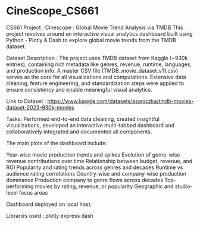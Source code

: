 # CineScope_CS661

CS661 Project : Cinescope : Global Movie Trend Analysis via TMDB
This project revolves around an interactive visual analytics dashboard built using Python - Plotly & Dash  to explore global movie trends from the TMDB dataset.

Dataset Description :
The project uses TMDB dataset from Kaggle (~930k entries), containing rich metadata like genres, revenue, runtime, languages, and production info. A master CSV file (TMDB_movie_dataset_v11.csv) serves as the core for all visualizations and computations. Extensive data cleaning, feature engineering, and standardization steps were applied to ensure consistency and enable meaningful visual analytics. 

Link to Dataset : https://www.kaggle.com/datasets/asaniczka/tmdb-movies-dataset-2023-930k-movies

Tasks:
Performed end-to-end data cleaning, created insightful visualizations, developed an interactive multi-tabbed dashboard and collaboratively integrated and documented all components. 

The main plots of the dashboard include:

Year-wise movie production trends and spikes
Evolution of genre-wise revenue contributions over time
Relationship between budget, revenue, and ROI
Popularity and rating trends across genres and decades
Runtime vs audience rating correlations
Country-wise and company-wise production dominance
Production company to genre flows across decades
Top-performing movies by rating, revenue, or popularity
Geographic and studio-level focus areas

Dashboard deployed on local host.

Libraries used :
plotly express
dash
